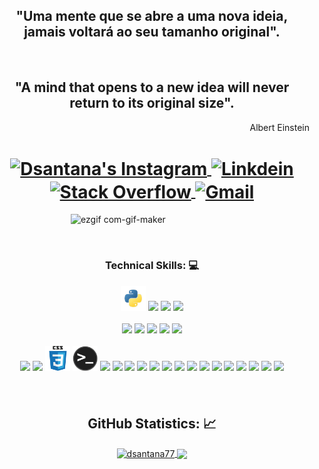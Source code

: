 <!-- Title -->

<!-- Quote -->
<H2 align="center">"Uma mente que se abre a uma nova ideia, jamais voltará ao seu tamanho original".</H2>
<br>
<H2 align="center">"A mind that opens to a new idea will never return to its original size".</H2>

<P align="right">Albert Einstein</P>
  
  <!-- Social Network -->
<h1 align="center">
<a href="https://www.instagram.com/dsantana77/">
  <img align="center" 
       alt="Dsantana's Instagram" 
       width="22px" 
       src="https://user-images.githubusercontent.com/55005374/103146167-0b04ac00-470b-11eb-84fc-db4b7299e4ef.png" />
  </a>
  
<a href="https://www.linkedin.com/in/daniel-santana-1657a5236/">
  <img align="center" 
       alt="Linkdein" 
       width="22px" 
       src="https://user-images.githubusercontent.com/55005374/103146171-312a4c00-470b-11eb-8839-992580bb8206.png" />
  </a>

  <a href="https://stackoverflow.com/users/20522760/daniel-santana">
  <img align="center" 
       alt="Stack Overflow" 
       width="22px" 
       src="https://user-images.githubusercontent.com/55005374/103146236-e52bd700-470b-11eb-861e-e6f549b02b88.png" />
  </a>
  
     
<a href="mailto:dsantana16dev@gmail.com">
  <img align="center" 
       alt="Gmail" 
       width="22px" 
       src="https://user-images.githubusercontent.com/55005374/103146250-0d1b3a80-470c-11eb-8ead-a92232d45d6e.png" />
  </a>
</h1>




<!-- Background -->

<!-- I do add this "&nbsp;" because I can't center the GIFT, let me know if you know how do it -->
&nbsp;&nbsp;&nbsp;&nbsp;&nbsp;&nbsp;&nbsp;&nbsp;&nbsp;&nbsp;&nbsp;&nbsp;&nbsp;&nbsp;&nbsp;&nbsp;&nbsp;&nbsp;&nbsp;&nbsp;&nbsp;&nbsp;&nbsp;&nbsp;&nbsp;&nbsp;&nbsp;&nbsp;&nbsp;&nbsp;
![ezgif com-gif-maker](https://user-images.githubusercontent.com/55005374/95673501-37764680-0b66-11eb-8ee1-d4f4a2b285d9.gif)

&nbsp;

<!-- Technical Skills -->
<p><H3 align="center"><strong> Technical Skills: 💻 </strong></p>

 <code><img height="40" src="https://raw.githubusercontent.com/github/explore/80688e429a7d4ef2fca1e82350fe8e3517d3494d/topics/python/python.png"></code>
 <code><img height="40" src="https://user-images.githubusercontent.com/72226021/202277899-93a83607-2449-4de6-80bc-3658c8d8be07.png"></code>
 <code><img height="40" src="https://user-images.githubusercontent.com/72226021/202277906-ae6daab6-ec55-430a-be80-7e975446a582.png"></code>
 <code><img height="40" src="https://user-images.githubusercontent.com/72226021/202277001-77229e6c-c86a-4985-9942-982bc26a056f.png"></code>
 </br>

  
  <code><img height="40" src="https://user-images.githubusercontent.com/72226021/202269647-be382ec2-cfff-481d-a8df-29235600158f.png"></code>
  <code><img height="40" src="https://user-images.githubusercontent.com/72226021/202270337-566bf036-e3b2-4efb-9259-093d3c9a7c8c.png"></code>
  <code><img height="40" src="https://user-images.githubusercontent.com/72226021/202271720-29603ebd-6071-4b4e-b053-879c98b4f531.png"></code>
  <code><img height="40" src="https://user-images.githubusercontent.com/72226021/202270888-6c6209e4-e531-4122-9b4b-19ae13f7100f.jpg"></code>
  <code><img height="40" src="https://user-images.githubusercontent.com/72226021/202271875-7cedcbc8-2b85-4c19-81e7-39b9152ef32c.png"></code> 
 
  <code><img height="40" src="https://user-images.githubusercontent.com/55005374/103146298-d98ce000-470c-11eb-973d-3ff9e1b90561.png"></code>
  <code><img height="40" src="https://user-images.githubusercontent.com/55005374/103146335-3d170d80-470d-11eb-9fce-ff775c77b96b.png"></code>
  <code><img height="40" src="https://raw.githubusercontent.com/github/explore/80688e429a7d4ef2fca1e82350fe8e3517d3494d/topics/css/css.png"></code> 
  <code><img height="40" src="https://raw.githubusercontent.com/github/explore/80688e429a7d4ef2fca1e82350fe8e3517d3494d/topics/terminal/terminal.png"></code>
  <code><img height="40" src="https://user-images.githubusercontent.com/55005374/103146218-b57ccf00-470b-11eb-8fcc-aa46cab9253f.png"></code> 
  <code><img height="40" src="https://user-images.githubusercontent.com/55005374/95688411-345f7280-0bc7-11eb-9513-82e0452a81eb.png"></code>
  <code><img height="40" src="https://user-images.githubusercontent.com/55005374/100307358-3c068b00-2f6b-11eb-9f07-e262ad248471.png"></code>
  <code><img height="40" src="https://user-images.githubusercontent.com/55005374/95686171-87cac400-0bb9-11eb-9d49-390f3543a0a6.png"></code>
  <code><img height="40" src="https://user-images.githubusercontent.com/55005374/95688226-c6ff1200-0bc5-11eb-82cc-33e35bcb0910.png"></code>
  <code><img height="40" src="https://user-images.githubusercontent.com/55005374/100187906-b7eecd80-2eae-11eb-8074-b65db8dfaecb.png"></code>
  <code><img height="40" src="https://user-images.githubusercontent.com/72226021/202275727-b8366c02-0692-45e5-bb71-6d998df4faab.png"></code>
  <code><img height="40" src="https://user-images.githubusercontent.com/72226021/202275755-9a9fb076-48d8-4bd5-9972-9f2fa862da84.png"></code>
  <code><img height="40" src="https://user-images.githubusercontent.com/72226021/202276331-f36d67c7-95ca-4ba4-b069-18b790f39bd0.png"></code>
  <code><img height="40" src="https://user-images.githubusercontent.com/72226021/202276995-abe514e6-c244-453e-bb11-e37a5a4f88e1.png"></code>
  <code><img height="40" src="https://user-images.githubusercontent.com/72226021/202277015-36e1c177-41b7-4747-8bb3-fcf7f912a8b2.png"></code>
  <code><img height="40" src="https://user-images.githubusercontent.com/72226021/202277001-77229e6c-c86a-4985-9942-982bc26a056f.png"></code>
  <code><img height="40" src="https://user-images.githubusercontent.com/72226021/202277888-c59eeb03-7cec-4a7d-94db-844771549c9c.png"></code>
  <code><img height="40" src="https://user-images.githubusercontent.com/72226021/202277899-93a83607-2449-4de6-80bc-3658c8d8be07.png"></code>
  <code><img height="40" src="https://user-images.githubusercontent.com/72226021/202277906-ae6daab6-ec55-430a-be80-7e975446a582.png"></code>
  </p>
  
&nbsp;  

 
<!-- GitHub Stats -->
<H2 align="center"><strong>GitHub Statistics: 📈
  </strong>
</H2>
    <p align="center">
      <div align="center">
    </p>
    
<a href="https://github.com/dsantana77?tab=repositories">
  <img align="center" 
       src="https://github-readme-stats.vercel.app/api/top-langs/?username=dsantana77&layout=compact&show_icons=true&title_color=81a1c0&icon_color=79ff97&text_color=d5dbe6&bg_color=2e3440" 
       alt='dsantana77's favorite languages" />
</a>
  
<a href="https://github.com/dsantana77">
  <img align="center"
                     src="https://github-readme-stats.vercel.app/api?username=dsantana77&show_icons=true&hide=contribs,prs&cache_seconds=86400&theme=nord" />
</a>
